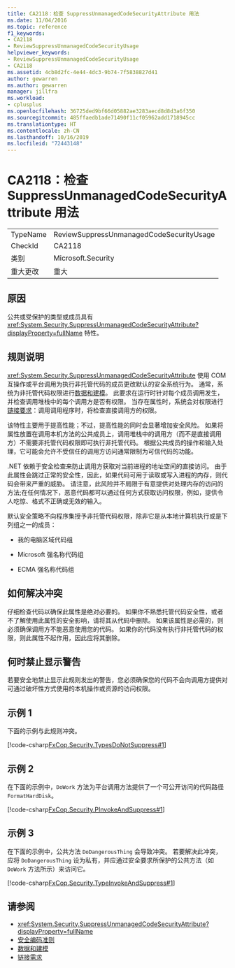```yaml
---
title: CA2118：检查 SuppressUnmanagedCodeSecurityAttribute 用法
ms.date: 11/04/2016
ms.topic: reference
f1_keywords:
- CA2118
- ReviewSuppressUnmanagedCodeSecurityUsage
helpviewer_keywords:
- ReviewSuppressUnmanagedCodeSecurityUsage
- CA2118
ms.assetid: 4cb8d2fc-4e44-4dc3-9b74-7f5838827d41
author: gewarren
ms.author: gewarren
manager: jillfra
ms.workload:
- cplusplus
ms.openlocfilehash: 36725ded9bf66d05882ae3283aecd8d8d3a6f350
ms.sourcegitcommit: 485ffaedb1ade71490f11cf05962add1718945cc
ms.translationtype: HT
ms.contentlocale: zh-CN
ms.lasthandoff: 10/16/2019
ms.locfileid: "72443148"
---
```

# <a name="ca2118-review-suppressunmanagedcodesecurityattribute-usage"></a>CA2118：检查 SuppressUnmanagedCodeSecurityAttribute 用法

|||
|-|-|
|TypeName|ReviewSuppressUnmanagedCodeSecurityUsage|
|CheckId|CA2118|
|类别|Microsoft.Security|
|重大更改|重大|

## <a name="cause"></a>原因

公共或受保护的类型或成员具有 <xref:System.Security.SuppressUnmanagedCodeSecurityAttribute?displayProperty=fullName> 特性。

## <a name="rule-description"></a>规则说明

<xref:System.Security.SuppressUnmanagedCodeSecurityAttribute> 使用 COM 互操作或平台调用为执行非托管代码的成员更改默认的安全系统行为。 通常，系统为非托管代码权限进行[数据和建模](/dotnet/framework/data/index)。 此要求在运行时针对每个成员调用发生，并检查调用堆栈中的每个调用方是否有权限。 当存在属性时，系统会对权限进行[链接要求](/dotnet/framework/misc/link-demands)：调用调用程序时，将检查直接调用方的权限。

该特性主要用于提高性能；不过，提高性能的同时会显著增加安全风险。 如果将属性放置在调用本机方法的公共成员上，调用堆栈中的调用方（而不是直接调用方）不需要非托管代码权限即可执行非托管代码。 根据公共成员的操作和输入处理，它可能会允许不受信任的调用方访问通常限制为可信代码的功能。

.NET 依赖于安全检查来防止调用方获取对当前进程的地址空间的直接访问。 由于此属性会跳过正常的安全性，因此，如果代码可用于读取或写入进程的内存，则代码会带来严重的威胁。 请注意，此风险并不局限于有意提供对处理内存的访问的方法;在任何情况下，恶意代码都可以通过任何方式获取访问权限，例如，提供令人吃惊、格式不正确或无效的输入。

默认安全策略不向程序集授予非托管代码权限，除非它是从本地计算机执行或是下列组之一的成员：

- 我的电脑区域代码组

- Microsoft 强名称代码组

- ECMA 强名称代码组

## <a name="how-to-fix-violations"></a>如何解决冲突

仔细检查代码以确保此属性是绝对必要的。 如果你不熟悉托管代码安全性，或者不了解使用此属性的安全影响，请将其从代码中删除。 如果该属性是必需的，则必须确保调用方不能恶意使用您的代码。 如果你的代码没有执行非托管代码的权限，则此属性不起作用，因此应将其删除。

## <a name="when-to-suppress-warnings"></a>何时禁止显示警告

若要安全地禁止显示此规则发出的警告，您必须确保您的代码不会向调用方提供对可通过破坏性方式使用的本机操作或资源的访问权限。

## <a name="example-1"></a>示例 1

下面的示例与此规则冲突。

[!code-csharp[FxCop.Security.TypesDoNotSuppress#1](../code-quality/codesnippet/CSharp/ca2118-review-suppressunmanagedcodesecurityattribute-usage_1.cs)]

## <a name="example-2"></a>示例 2

在下面的示例中，`DoWork` 方法为平台调用方法提供了一个可公开访问的代码路径 `FormatHardDisk`。

[!code-csharp[FxCop.Security.PInvokeAndSuppress#1](../code-quality/codesnippet/CSharp/ca2118-review-suppressunmanagedcodesecurityattribute-usage_2.cs)]

## <a name="example-3"></a>示例 3

在下面的示例中，公共方法 `DoDangerousThing` 会导致冲突。 若要解决此冲突，应将 `DoDangerousThing` 设为私有，并应通过安全要求所保护的公共方法（如 `DoWork` 方法所示）来访问它。

[!code-csharp[FxCop.Security.TypeInvokeAndSuppress#1](../code-quality/codesnippet/CSharp/ca2118-review-suppressunmanagedcodesecurityattribute-usage_3.cs)]

## <a name="see-also"></a>请参阅

- <xref:System.Security.SuppressUnmanagedCodeSecurityAttribute?displayProperty=fullName>
- [安全编码准则](/dotnet/standard/security/secure-coding-guidelines)
- [数据和建模](/dotnet/framework/data/index)
- [链接需求](/dotnet/framework/misc/link-demands)
